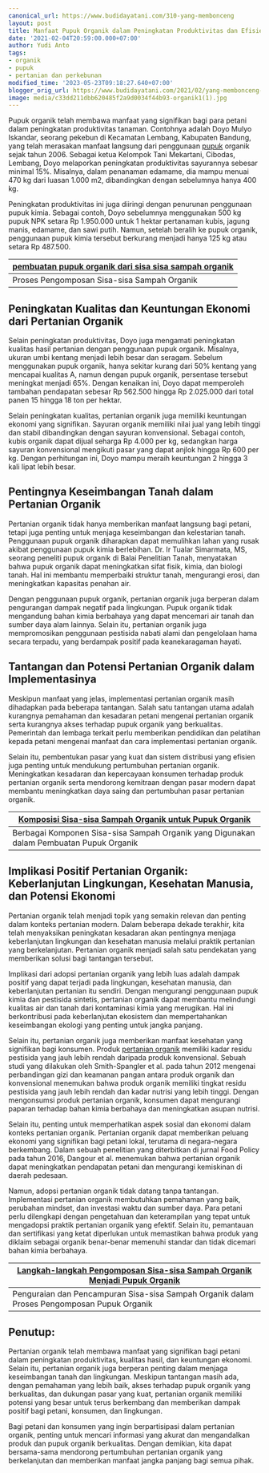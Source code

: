 ```yaml
---
canonical_url: https://www.budidayatani.com/310-yang-membonceng
layout: post
title: Manfaat Pupuk Organik dalam Peningkatan Produktivitas dan Efisiensi
date: '2021-02-04T20:59:00.000+07:00'
author: Yudi Anto
tags:
- organik
- pupuk
- pertanian dan perkebunan
modified_time: '2023-05-23T09:18:27.640+07:00'
blogger_orig_url: https://www.budidayatani.com/2021/02/yang-membonceng-pertanian-organik.html
image: media/c33dd211dbb620485f2a9d0034f44b93-organik1(1).jpg
---
```

Pupuk organik telah membawa manfaat yang signifikan bagi para petani dalam peningkatan produktivitas tanaman. Contohnya adalah Doyo Mulyo Iskandar, seorang pekebun di Kecamatan Lembang, Kabupaten Bandung, yang telah merasakan manfaat langsung dari penggunaan [pupuk](https://www.budidayatani.com/search/label/pupuk) organik sejak tahun 2006. Sebagai ketua Kelompok Tani Mekartani, Cibodas, Lembang, Doyo melaporkan peningkatan produktivitas sayurannya sebesar minimal 15%. Misalnya, dalam penanaman edamame, dia mampu menuai 470 kg dari luasan 1.000 m2, dibandingkan dengan sebelumnya hanya 400 kg.

Peningkatan produktivitas ini juga diiringi dengan penurunan penggunaan pupuk kimia. Sebagai contoh, Doyo sebelumnya menggunakan 500 kg pupuk NPK setara Rp 1.950.000 untuk 1 hektar pertanaman kubis, jagung manis, edamame, dan sawi putih. Namun, setelah beralih ke pupuk organik, penggunaan pupuk kimia tersebut berkurang menjadi hanya 125 kg atau setara Rp 487.500.



| [pembuatan pupuk organik dari sisa sisa sampah organik](https://blogger.googleusercontent.com/img/b/R29vZ2xl/AVvXsEhMQpS8xpx9hNF8jkN0QlHr2D6xoYU2g7h2t2kPi-q3Ydx9r-PpKvAdVt7rwsJVlx5dJ_OoeisGLu3edDZvYU-wL4x4pYV0jMACHYqehtO4rnhNI8IXoqEhX2YypeVyWPnAMEvjtSKIGPKAzNjYpp8JdOwkPXY0JTpHvveqZ0qiVBQCHpm8Ls1s-BKhKw/s2133/organik1(1).jpg) |
| --- |
| Proses Pengomposan Sisa-sisa Sampah Organik |

## Peningkatan Kualitas dan Keuntungan Ekonomi dari Pertanian Organik

Selain peningkatan produktivitas, Doyo juga mengamati peningkatan kualitas hasil pertanian dengan penggunaan pupuk organik. Misalnya, ukuran umbi kentang menjadi lebih besar dan seragam. Sebelum menggunakan pupuk organik, hanya sekitar kurang dari 50% kentang yang mencapai kualitas A, namun dengan pupuk organik, persentase tersebut meningkat menjadi 65%. Dengan kenaikan ini, Doyo dapat memperoleh tambahan pendapatan sebesar Rp 562.500 hingga Rp 2.025.000 dari total panen 15 hingga 18 ton per hektar.

Selain peningkatan kualitas, pertanian organik juga memiliki keuntungan ekonomi yang signifikan. Sayuran organik memiliki nilai jual yang lebih tinggi dan stabil dibandingkan dengan sayuran konvensional. Sebagai contoh, kubis organik dapat dijual seharga Rp 4.000 per kg, sedangkan harga sayuran konvensional mengikuti pasar yang dapat anjlok hingga Rp 600 per kg. Dengan perhitungan ini, Doyo mampu meraih keuntungan 2 hingga 3 kali lipat lebih besar.

## Pentingnya Keseimbangan Tanah dalam Pertanian Organik

Pertanian organik tidak hanya memberikan manfaat langsung bagi petani, tetapi juga penting untuk menjaga keseimbangan dan kelestarian tanah. Penggunaan pupuk organik diharapkan dapat memulihkan lahan yang rusak akibat penggunaan pupuk kimia berlebihan. Dr. Ir Tualar Simarmata, MS, seorang peneliti pupuk organik di Balai Penelitian Tanah, menyatakan bahwa pupuk organik dapat meningkatkan sifat fisik, kimia, dan biologi tanah. Hal ini membantu memperbaiki struktur tanah, mengurangi erosi, dan meningkatkan kapasitas penahan air.

Dengan penggunaan pupuk organik, pertanian organik juga berperan dalam pengurangan dampak negatif pada lingkungan. Pupuk organik tidak mengandung bahan kimia berbahaya yang dapat mencemari air tanah dan sumber daya alam lainnya. Selain itu, pertanian organik juga mempromosikan penggunaan pestisida nabati alami dan pengelolaan hama secara terpadu, yang berdampak positif pada keanekaragaman hayati.

## Tantangan dan Potensi Pertanian Organik dalam Implementasinya

Meskipun manfaat yang jelas, implementasi pertanian organik masih dihadapkan pada beberapa tantangan. Salah satu tantangan utama adalah kurangnya pemahaman dan kesadaran petani mengenai pertanian organik serta kurangnya akses terhadap pupuk organik yang berkualitas. Pemerintah dan lembaga terkait perlu memberikan pendidikan dan pelatihan kepada petani mengenai manfaat dan cara implementasi pertanian organik.

Selain itu, pembentukan pasar yang kuat dan sistem distribusi yang efisien juga penting untuk mendukung pertumbuhan pertanian organik. Meningkatkan kesadaran dan kepercayaan konsumen terhadap produk pertanian organik serta mendorong kemitraan dengan pasar modern dapat membantu meningkatkan daya saing dan pertumbuhan pasar pertanian organik.



| [Komposisi Sisa-sisa Sampah Organik untuk Pupuk Organik](https://blogger.googleusercontent.com/img/b/R29vZ2xl/AVvXsEi5y5-b9VUJyrBRTNJr6SPO6lGk9qaLUXTx8YRYoSmja5ejjpC8DFmDz3yc3FQpKVwvSEXA7yWv-QsvCefN8B1skOHf0f20XyN1A2DmfMaLTWWNnAYXVyPMm9p7eg15I0YPRAX27147MUMx1C41cKBx_D6P6-sSwvdlKI-PmdaBRo2vMkO80n8m-xQRMQ/s2133/organik3.jpg) |
| --- |
| Berbagai Komponen Sisa-sisa Sampah Organik yang Digunakan dalam Pembuatan Pupuk Organik |

## Implikasi Positif Pertanian Organik: Keberlanjutan Lingkungan, Kesehatan Manusia, dan Potensi Ekonomi

Pertanian organik telah menjadi topik yang semakin relevan dan penting dalam konteks pertanian modern. Dalam beberapa dekade terakhir, kita telah menyaksikan peningkatan kesadaran akan pentingnya menjaga keberlanjutan lingkungan dan kesehatan manusia melalui praktik pertanian yang berkelanjutan. Pertanian organik menjadi salah satu pendekatan yang memberikan solusi bagi tantangan tersebut.

Implikasi dari adopsi pertanian organik yang lebih luas adalah dampak positif yang dapat terjadi pada lingkungan, kesehatan manusia, dan keberlanjutan pertanian itu sendiri. Dengan mengurangi penggunaan pupuk kimia dan pestisida sintetis, pertanian organik dapat membantu melindungi kualitas air dan tanah dari kontaminasi kimia yang merugikan. Hal ini berkontribusi pada keberlanjutan ekosistem dan mempertahankan keseimbangan ekologi yang penting untuk jangka panjang.

Selain itu, pertanian organik juga memberikan manfaat kesehatan yang signifikan bagi konsumen. Produk [pertanian organik](https://www.budidayatani.com/search/label/organik) memiliki kadar residu pestisida yang jauh lebih rendah daripada produk konvensional. Sebuah studi yang dilakukan oleh Smith-Spangler et al. pada tahun 2012 mengenai perbandingan gizi dan keamanan pangan antara produk organik dan konvensional menemukan bahwa produk organik memiliki tingkat residu pestisida yang jauh lebih rendah dan kadar nutrisi yang lebih tinggi. Dengan mengonsumsi produk pertanian organik, konsumen dapat mengurangi paparan terhadap bahan kimia berbahaya dan meningkatkan asupan nutrisi.

Selain itu, penting untuk memperhatikan aspek sosial dan ekonomi dalam konteks pertanian organik. Pertanian organik dapat memberikan peluang ekonomi yang signifikan bagi petani lokal, terutama di negara-negara berkembang. Dalam sebuah penelitian yang diterbitkan di jurnal Food Policy pada tahun 2016, Dangour et al. menemukan bahwa pertanian organik dapat meningkatkan pendapatan petani dan mengurangi kemiskinan di daerah pedesaan.

Namun, adopsi pertanian organik tidak datang tanpa tantangan. Implementasi pertanian organik membutuhkan pemahaman yang baik, perubahan mindset, dan investasi waktu dan sumber daya. Para petani perlu dilengkapi dengan pengetahuan dan keterampilan yang tepat untuk mengadopsi praktik pertanian organik yang efektif. Selain itu, pemantauan dan sertifikasi yang ketat diperlukan untuk memastikan bahwa produk yang diklaim sebagai organik benar-benar memenuhi standar dan tidak dicemari bahan kimia berbahaya.



| [Langkah-langkah Pengomposan Sisa-sisa Sampah Organik Menjadi Pupuk Organik](https://blogger.googleusercontent.com/img/b/R29vZ2xl/AVvXsEjHTkbx6WJcCdrdgaajPiMeTytpgfjY-ZQafCjZ9f_4Se1CIsCTtHaJ2Bsy-rrfmuFr7Xvm9q6-kdyFI7KTExWFXfZzt-B6vFGtxmLB7xgSvV8hsT6OSb4OTRIRNerGrcvdewp7u-7-nbqJy9zGPMDOxtnNYsXEQYFZVJyk0WQtZktiYKNHlp9YL1SxeQ/s2133/organik(2).jpg) |
| --- |
| Penguraian dan Pencampuran Sisa-sisa Sampah Organik dalam Proses Pengomposan Pupuk Organik |

## Penutup:

Pertanian organik telah membawa manfaat yang signifikan bagi petani dalam peningkatan produktivitas, kualitas hasil, dan keuntungan ekonomi. Selain itu, pertanian organik juga berperan penting dalam menjaga keseimbangan tanah dan lingkungan. Meskipun tantangan masih ada, dengan pemahaman yang lebih baik, akses terhadap pupuk organik yang berkualitas, dan dukungan pasar yang kuat, pertanian organik memiliki potensi yang besar untuk terus berkembang dan memberikan dampak positif bagi petani, konsumen, dan lingkungan.

Bagi petani dan konsumen yang ingin berpartisipasi dalam pertanian organik, penting untuk mencari informasi yang akurat dan mengandalkan produk dan pupuk organik berkualitas. Dengan demikian, kita dapat bersama-sama mendorong pertumbuhan pertanian organik yang berkelanjutan dan memberikan manfaat jangka panjang bagi semua pihak.

